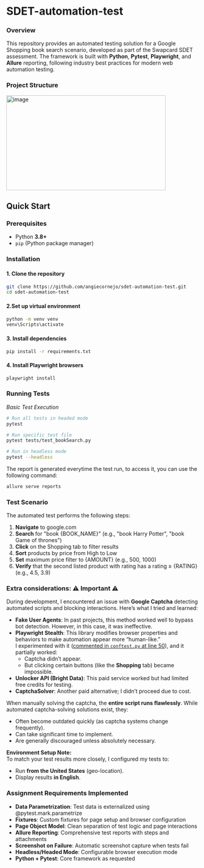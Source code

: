 # SDET-automation-test
#### 

### Overview
This repository provides an automated testing solution for a Google Shopping book search scenario, developed as part of the Swapcard SDET assessment. The framework is built with **Python**, **Pytest**, **Playwright**, and **Allure** reporting, following industry best practices for modern web automation testing.

### Project Structure
<img width="418" height="249" alt="image" src="https://github.com/user-attachments/assets/e39a5fe2-7a07-4b3a-949e-d00cec4879f6" />

## Quick Start

### Prerequisites
- Python **3.8+**
- `pip` (Python package manager)

### Installation

#### 1. Clone the repository
```bash
git clone https://github.com/angiecornejo/sdet-automation-test.git
cd sdet-automation-test
```

#### 2.Set up virtual environment
```bash
python -m venv venv
venv\Scripts\activate
```

#### 3. Install dependencies
```bash
pip install -r requirements.txt
```

#### 4. Install Playwright browsers
```bash
playwright install
```

### Running Tests
_Basic Test Execution_
```bash
# Run all tests in headed mode 
pytest
```
```bash
# Run specific test file
pytest tests/test_bookSearch.py
```
```bash
# Run in headless mode
pytest --headless
```

The report is generated everytime the test run, to access it, you can use the following command:
```bash
allure serve reports
```

### Test Scenario
The automated test performs the following steps:

1. **Navigate** to google.com
2. **Search** for "book {BOOK_NAME}" (e.g., "book Harry Potter", "book Game of thrones")
3. **Click** on the Shopping tab to filter results
4. **Sort** products by price from High to Low
5. **Set** maximum price filter to {AMOUNT} (e.g., 500, 1000)
6. **Verify** that the second listed product with rating has a rating ≥ {RATING} (e.g., 4.5, 3.9)

### Extra considerations: ⚠️ Important ⚠️
During development, I encountered an issue with **Google Captcha** detecting automated scripts and blocking interactions. Here’s what I tried and learned:

- **Fake User Agents**: In past projects, this method worked well to bypass bot detection. However, in this case, it was ineffective.
- **Playwright Stealth**: This library modifies browser properties and behaviors to make automation appear more “human-like.”  
  I experimented with it ([commented in `conftest.py` at line 50](./conftest.py)), and it partially worked:
  - Captcha didn’t appear.
  - But clicking certain buttons (like the **Shopping** tab) became impossible.
- **Unlocker API (Bright Data)**: This paid service worked but had limited free credits for testing.
- **CaptchaSolver**: Another paid alternative; I didn’t proceed due to cost.

When manually solving the captcha, the **entire script runs flawlessly**. While automated captcha-solving solutions exist, they:
- Often become outdated quickly (as captcha systems change frequently).
- Can take significant time to implement.
- Are generally discouraged unless absolutely necessary.

**Environment Setup Note:**  
To match your test results more closely, I configured my tests to:
- Run **from the United States** (geo-location).
- Display results **in English**.

### Assignment Requirements Implemented
* **Data Parametrization**: Test data is externalized using @pytest.mark.parametrize
* **Fixtures**: Custom fixtures for page setup and browser configuration
* **Page Object Model**: Clean separation of test logic and page interactions
* **Allure Reporting**: Comprehensive test reports with steps and attachments
* **Screenshot on Failure**: Automatic screenshot capture when tests fail
* **Headless/Headed Mode**: Configurable browser execution mode
* **Python + Pytest**: Core framework as requested
